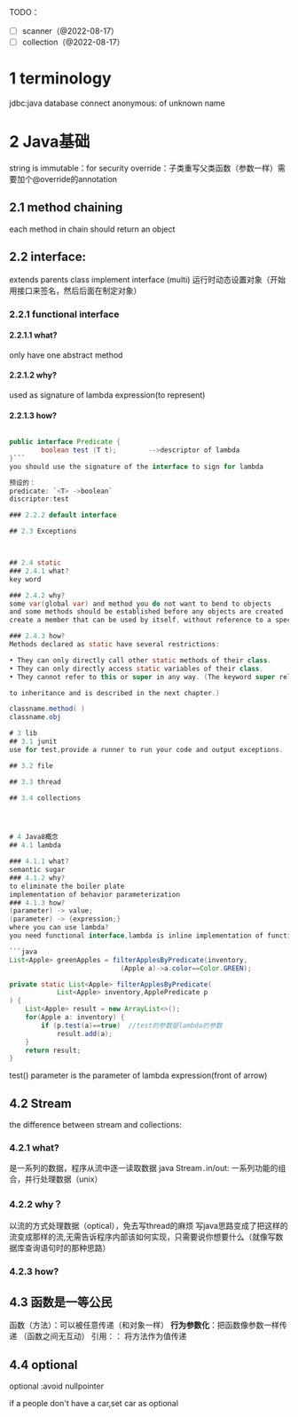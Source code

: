TODO：
- [ ] scanner（@2022-08-17）
- [ ] collection（@2022-08-17）
# 1 terminology
jdbc:java database connect
anonymous: of unknown name

# 2 Java基础
string is immutable：for security
override：子类重写父类函数（参数一样）需要加个@override的annotation

## 2.1 method chaining
each method in chain should return an object

## 2.2 interface:
extends parents class
implement interface (multi)
运行时动态设置对象（开始用接口来签名，然后后面在制定对象）

### 2.2.1 functional interface
#### 2.2.1.1 what?
only have one abstract method
#### 2.2.1.2 why?
used as signature of lambda expression(to represent)
#### 2.2.1.3 how?
```java

public interface Predicate { 
		boolean test (T t);        -->descriptor of lambda
}```
you should use the signature of the interface to sign for lambda

预设的：
predicate: `<T> ->boolean`
discriptor:test

### 2.2.2 default interface

## 2.3 Exceptions



## 2.4 static
### 2.4.1 what?
key word

### 2.4.2 why?
some var(global var) and method you do not want to bend to objects
and some methods should be established before any objects are created
create a member that can be used by itself, without reference to a specific instance.

### 2.4.3 how?
Methods declared as static have several restrictions:

• They can only directly call other static methods of their class.  
• They can only directly access static variables of their class.  
• They cannot refer to this or super in any way. (The keyword super relates

to inheritance and is described in the next chapter.)

classname.method( )
classname.obj

# 3 lib
## 3.1 junit
use for test,provide a runner to run your code and output exceptions.

## 3.2 file

## 3.3 thread

## 3.4 collections




# 4 Java8概念
## 4.1 lambda

### 4.1.1 what?
semantic sugar
### 4.1.2 why?
to eliminate the boiler plate
implementation of behavior parameterization
### 4.1.3 how?
(parameter) -> value;
(parameter) -> {expression;}
where you can use lambda?
you need functional interface,lambda is inline implementation of functional interface

```java
List<Apple> greenApples = filterApplesByPredicate(inventory, 
							(Apple a)->a.color==Color.GREEN);

private static List<Apple> filterApplesByPredicate(
			List<Apple> inventory,ApplePredicate p
) {  
	List<Apple> result = new ArrayList<>();  
	for(Apple a: inventory) {  
		if (p.test(a)==true)  //test的参数是lambda的参数
			result.add(a);  
	}
	return result;  
}
```
test() parameter is the parameter of lambda expression(front of arrow)

## 4.2 Stream

the difference between stream and collections:

### 4.2.1 what? 
是一系列的数据，程序从流中逐一读取数据
java Stream`.`in/out: 一系列功能的组合，并行处理数据（unix）

### 4.2.2 why？
以流的方式处理数据（optical），免去写thread的麻烦
     写java思路变成了把这样的流变成那样的流,无需告诉程序内部该如何实现，只需要说你想要什么（就像写数据库查询语句时的那种思路）
 
### 4.2.3 how?




## 4.3 函数是一等公民
函数（方法）：可以被任意传递（和对象一样）
**行为参数化**：把函数像参数一样传递
（函数之间无互动）
引用：： 将方法作为值传递


## 4.4 optional
optional<T> :avoid nullpointer

if a people don't have a car,set car as 
optional<car>
